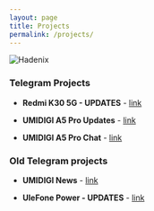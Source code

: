 ```yaml
---
layout: page
title: Projects
permalink: /projects/
---
```


![Hadenix](http://Hadenix.github.io/images/logo.png)

### Telegram Projects
* **Redmi K30 5G - UPDATES** - [link](https://t.me/K30_5J)

* **UMIDIGI A5 Pro Updates** - [link](https://t.me/UMIDIGIA5Pro)

* **UMIDIGI A5 Pro Chat** - [link](https://t.me/umidigia5prochat)

### Old Telegram projects
* **UMIDIGI News** - [link](https://t.me/umidigi_news)

* **UleFone Power - UPDATES** - [link](https://t.me/ulefonepower1)
